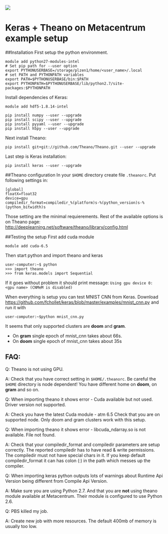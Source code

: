 ![](http://i.imgur.com/2KLqeUs.jpg)

# Keras + Theano on Metacentrum example setup

##Installation
First setup the python environment.
```
module add python27-modules-intel
# Set pip path for --user option
export PYTHONUSERBASE=/storage/plzen1/home/<user_name>/.local
# set PATH and PYTHONPATH variables
export PATH=$PYTHONUSERBASE/bin:$PATH
export PYTHONPATH=$PYTHONUSERBASE/lib/python2.7/site-packages:$PYTHONPATH
```

Install dependencies of Keras:
```
module add hdf5-1.8.14-intel

pip install numpy --user --upgrade
pip install scipy --user --upgrade
pip install pyyaml --user --upgrade
pip install h5py --user --upgrade
```

Next install Theano:
```
pip install git+git://github.com/Theano/Theano.git --user --upgrade
```

Last step is Keras installation:
```
pip install keras --user --upgrade
```

##Theano configuration
In your ```$HOME``` directory create file ```.theanorc```. Put following settings in:
```
[global]
floatX=float32
device=gpu
compiledir_format=compiledir_%(platform)s-%(python_version)s-%(python_bitwidth)s
```
Those setting are the minimal requierements. Rest of the available options is on Theano page: http://deeplearning.net/software/theano/library/config.html

##Testing the setup
First add cuda module
```
module add cuda-6.5
```

Then start python and import theano and keras
```
user-computer:~$ python
>>> import theano
>>> from keras.models import Sequential
```

If it goes without problem it should print message:
```Using gpu device 0: <gpu name> (CNMeM is disabled)```

When everything is setup you can test MNIST CNN from Keras. Download https://github.com/fchollet/keras/blob/master/examples/mnist_cnn.py
and run it with
```
user-computer:~$python mnist_cnn.py
```

It seems that only supported clusters are **doom** and **gram**. 
* On **gram** single epoch of mnist_cnn takes about 66s. 
* On **doom** single epoch of mnist_cnn takes about 35s

## FAQ:
Q:  Theano is not using GPU.

A:  Check that you have correct setting in ```$HOME/.theanorc```. Be careful the ```$HOME``` directory is node dependent! You have different home on **doom**, on **gram** and so on.

Q:  When importing theano it shows error - Cuda available but not used. Driver version not supported.

A:  Check you have the latest Cuda module - atm 6.5
    Check that you are on supported node. Only doom and gram clusters work with this setup.


Q:  When importing theano it shows error - libcuda_ndarray.so is not available. File not found.

A:  Check that your compiledir_format and compiledir parameters are setup correctly. The reported compiledir has to have read & write permissions. The compiledir must not have special chars in it. If you keep default compiledir_format it can has colon (:) in the path which messes up the compiler.


Q:  When importing keras python outputs lots of warnings about Runtime Api Version being different from Compile Api Version.

A:  Make sure you are using Python 2.7. And that you are **not** using theano module available at Metacentrum. Their module is configured to use Python 2.6.


Q:  PBS killed my job.

A:  Create new job with more resources. The default 400mb of memory is usually too low.
